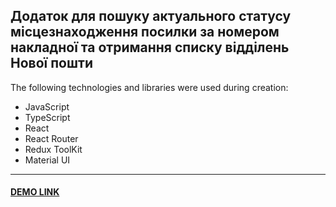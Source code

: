 ## Додаток для пошуку актуального статусу місцезнаходження посилки за номером накладної та отримання списку відділень Нової пошти

The following technologies and libraries were used during creation:
- JavaScript
- TypeScript
- React
- React Router
- Redux ToolKit
- Material UI

---
#### [DEMO LINK](https://volodymir-tymtsias.github.io/test_same-it/)